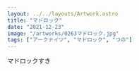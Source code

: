 ```yaml
---
layout: ../../layouts/Artwork.astro
title: "マドロック"
date: "2021-12-23"
image: "/artworks/0263マドロック.jpg"
tags: ["アークナイツ", "マドロック", "つの"]
---
```


マドロックすき